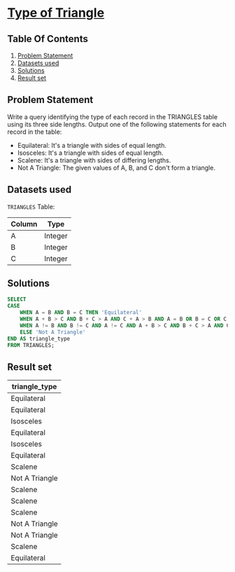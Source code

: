 # [Type of Triangle](https://www.hackerrank.com/challenges/what-type-of-triangle/)

## Table Of Contents
1. [Problem Statement]()
2. [Datasets used]()
3. [Solutions]()
4. [Result set]()

## Problem Statement

Write a query identifying the type of each record in the TRIANGLES table using its three side lengths. Output one of the following statements for each record in the table:

- Equilateral: It's a triangle with  sides of equal length.
- Isosceles: It's a triangle with  sides of equal length.
- Scalene: It's a triangle with  sides of differing lengths.
- Not A Triangle: The given values of A, B, and C don't form a triangle.

## Datasets used

```TRIANGLES``` Table:

| Column | Type    |
| ------ | ------- |
| A      | Integer |
| B      | Integer |
| C      | Integer |

## Solutions

```sql
SELECT 
CASE
    WHEN A = B AND B = C THEN 'Equilateral'
    WHEN A + B > C AND B + C > A AND C + A > B AND A = B OR B = C OR C = A THEN 'Isosceles'
    WHEN A != B AND B != C AND A != C AND A + B > C AND B + C > A AND C + A > B THEN 'Scalene'
    ELSE 'Not A Triangle'
END AS triangle_type
FROM TRIANGLES;
```

## Result set

| triangle_type  |
| -------------- |
| Equilateral    |
| Equilateral    |
| Isosceles      |
| Equilateral    |
| Isosceles      |
| Equilateral    |
| Scalene        |
| Not A Triangle |
| Scalene        |
| Scalene        |
| Scalene        |
| Not A Triangle |
| Not A Triangle |
| Scalene        |
| Equilateral    |